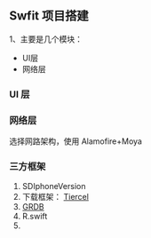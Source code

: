 ## Swfit 项目搭建

1、主要是几个模块：

- UI层
- 网络层

### UI 层



### 网络层

选择网路架构，使用 Alamofire+Moya


### 三方框架
1. SDIphoneVersion
1. 下载框架： [Tiercel](https://github.com/Danie1s/Tiercel.git)
1. [GRDB](https://github.com/groue/GRDB.swift)
1. R.swift
1. 

